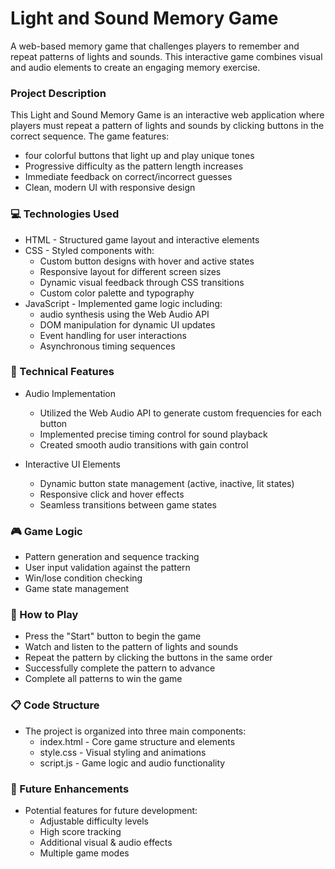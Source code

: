 # Light and Sound Memory Game

A web-based memory game that challenges players to remember and repeat patterns of lights and sounds. This interactive game combines visual and audio elements to create an engaging memory exercise.

### Project Description
This Light and Sound Memory Game is an interactive web application where players must repeat a pattern of lights and sounds by clicking buttons in the correct sequence. The game features:

- four colorful buttons that light up and play unique tones
- Progressive difficulty as the pattern length increases
- Immediate feedback on correct/incorrect guesses
- Clean, modern UI with responsive design

### 💻 Technologies Used

- HTML - Structured game layout and interactive elements
- CSS - Styled components with:
  - Custom button designs with hover and active states
  - Responsive layout for different screen sizes
  - Dynamic visual feedback through CSS transitions
  - Custom color palette and typography
- JavaScript - Implemented game logic including:
  - audio synthesis using the Web Audio API
  - DOM manipulation for dynamic UI updates
  - Event handling for user interactions
  - Asynchronous timing sequences



### 🔧 Technical Features
- Audio Implementation
  - Utilized the Web Audio API to generate custom frequencies for each button
  - Implemented precise timing control for sound playback
  - Created smooth audio transitions with gain control

- Interactive UI Elements
  - Dynamic button state management (active, inactive, lit states)
  - Responsive click and hover effects
  - Seamless transitions between game states

### 🎮 Game Logic
- Pattern generation and sequence tracking
- User input validation against the pattern
- Win/lose condition checking
- Game state management

### 🔑 How to Play
- Press the "Start" button to begin the game
- Watch and listen to the pattern of lights and sounds
- Repeat the pattern by clicking the buttons in the same order
- Successfully complete the pattern to advance
- Complete all patterns to win the game

### 📋 Code Structure
- The project is organized into three main components:
  - index.html - Core game structure and elements
  - style.css - Visual styling and animations
  - script.js - Game logic and audio functionality

### 🎯 Future Enhancements
- Potential features for future development:
  - Adjustable difficulty levels
  - High score tracking
  - Additional visual & audio effects
  - Multiple game modes
